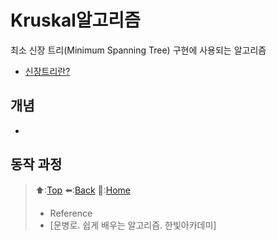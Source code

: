 # Kruskal알고리즘
최소 신장 트리(Minimum Spanning Tree) 구현에 사용되는 알고리즘
- [신장트리란?](https://github.com/Minho979/CS_Study/blob/main/contents/Data%20Structure/Graph.md#%EC%8B%A0%EC%9E%A5-%ED%8A%B8%EB%A6%ACspanning-tree%EC%99%80-%EC%B5%9C%EC%86%8C%EB%B9%84%EC%9A%A9-%EC%8B%A0%EC%9E%A5-%ED%8A%B8%EB%A6%AC)

## 개념 
- 

## 동작 과정 

> ⬆️:[Top](#Kruskal-알고리즘)
> ⬅️:[Back](https://github.com/Minho979/CS_Study/blob/main/README.md#%EF%B8%8F-Algorithm)
> 💁:[Home](https://github.com/Minho979/CS_Study/blob/main/README.md)
> - Reference
> - [문병로. 쉽게 배우는 알고리즘. 한빛아카데미]
